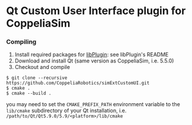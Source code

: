 # Qt Custom User Interface plugin for CoppeliaSim

### Compiling

1. Install required packages for [libPlugin](https://github.com/CoppeliaRobotics/libPlugin): see libPlugin's README
2. Download and install Qt (same version as CoppeliaSim, i.e. 5.5.0)
3. Checkout and compile
```
$ git clone --recursive https://github.com/CoppeliaRobotics/simExtCustomUI.git
$ cmake .
$ cmake --build .
```
you may need to set the `CMAKE_PREFIX_PATH` environment variable to the `lib/cmake` subdirectory of your Qt installation, i.e. `/path/to/Qt/Qt5.9.0/5.9/<platform>/lib/cmake`
